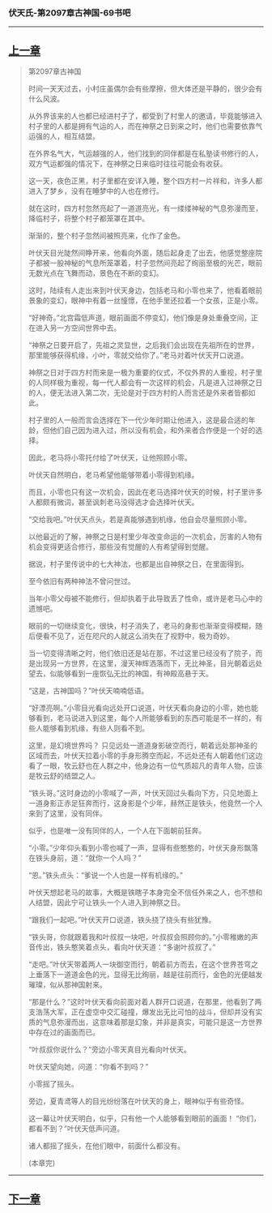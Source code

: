 ### 伏天氏-第2097章古神国-69书吧

--------
[上一章](./0059413522eb87869e92fb869e607727.md)
--------


>
>
>
>第2097章古神国
>
>时间一天天过去，小村庄虽偶尔会有些摩擦，但大体还是平静的，很少会有什么风波。
>
>从外界该来的人也都已经进村子了，都受到了村里人的邀请，毕竟能够进入村子里的人都是拥有气运的人，而在神祭之日到来之时，他们也需要依靠气运强的人，相互结盟。
>
>在外界名气大，气运越强的人，他们找到的同伴都是在私塾读书修行的人，双方气运都强的情况下，在神祭之日来临时往往可能会有收获。
>
>这一天，夜色正黑，村子里都在安详入睡，整个四方村一片祥和，许多人都进入了梦乡，没有在睡梦中的人也在修行。
>
>就在这时，四方村忽然亮起了一道道亮光，有一缕缕神秘的气息弥漫而至，降临村子，将整个村子都笼罩在其中。
>
>渐渐的，整个村子忽然间被照亮来，化作了金色。
>
>叶伏天目光陡然间睁开来，他看向外面，随后起身走了出去，他感觉整座院子都被一股神秘的气息所笼罩着，村子忽然间亮起了绚丽至极的光芒，眼前无数光点在飞舞而动，景色在不断的变幻。
>
>这时，陆续有人走出来到叶伏天身边，包括老马和小零也来了，他看着眼前景象的变幻，眼神中有着一丝憧憬，在他手里还拉着一个女孩，正是小零。
>
>“好神奇。”北宫霜低声道，眼前画面不停变幻，他们像是身处重叠空间，正在进入另一方空间世界中去。
>
>“神祭之日要开启了，先祖之灵显世，之后我们会出现在先祖所在的世界，那里能够获得机缘，小叶，零就交给你了。”老马对着叶伏天开口说道。
>
>神祭之日对于四方村而来是一极为重要的仪式，不仅外界的人重视，村子里的人同样极为重视，每一代人都会有一次这样的机会，凡是进入过神祭之日的人，便无法进入第二次，无论是对于四方村的人而言还是外来者皆都如此。
>
>村子里的人一般而言会选择在下一代少年时期让他进入，这是最合适的年龄，但他们自己因为进入过，所以没有机会，和外来者合作便是一个好的选择。
>
>因此，老马将小零托付给了叶伏天，让他照顾小零。
>
>叶伏天自然明白，老马希望他能够带着小零得到机缘。
>
>而且，小零也只有这一次机会，因此在老马选择叶伏天的时候，村子里许多人都颇有微词，甚至讽刺老马没得选才会选择叶伏天。
>
>“交给我吧。”叶伏天点头，若是真能够遇到机缘，他自会尽量照顾小零。
>
>以他最近的了解，神祭之日是村里少年改变命运的一次机会，厉害的人物有机会变得更适合修行，那些没有觉醒的人有希望得到觉醒。
>
>据说，村子里传说中的七大神法，也都是出自神祭之日，在里面得到。
>
>至今依旧有两种神法不曾问世过。
>
>当年小零父母被不能修行，但却执着于此导致丢了性命，或许是老马心中的遗憾吧。
>
>眼前的一切继续变化，很快，村子消失了，老马的身影也渐渐变得模糊，随后便看不见了，近在咫尺的人就这么消失在了视野中，极为奇妙。
>
>当一切变得清晰之时，他们依旧还是站在那，不过这里已经没有了院子，而是出现另一方世界，在这里，漫天神辉洒落而下，无比神圣，目光朝着远处望去，似能够看到一座恢弘无比的神国，有神殿高悬于天。
>
>“这是，古神国吗？”叶伏天喃喃低语。
>
>“好漂亮啊。”小零目光看向远处开口说道，叶伏天看向身边的小零，她也能够看到，老马说进入到这里，每个人所能够看到的东西可能是不一样的，有些人能够看到机缘，有些人则看不到。
>
>这里，是幻境世界吗？
>只见远处一道道身影破空而行，朝着远处那神圣的区域而去，叶伏天拉着小零的手身形腾空而起，不远处还有人朝着他们这边看了一眼，牧云舒也在人群之中，他身边有一位气质超凡的青年人物，应该是牧云舒的结盟之人。
>
>“铁头哥。”这时身边的小零喊了一声，叶伏天回过头看向下方，只见地面上一道身影正赤足狂奔而行，这身影是个少年，赫然正是铁头，他竟然一个人来到了这里，没有同伴。
>
>似乎，也是唯一没有同伴的人，一个人在下面朝前狂奔。
>
>“小零。”少年仰头看到小零也喊了一声，显得有些憨憨的，叶伏天身形飘落在铁头身前，道：“就你一个人吗？”
>
>“恩。”铁头点头：“爹说一个人也是一样有机缘的。”
>
>叶伏天想起老马的故事，大概是铁瞎子本身完全不信任外来之人，也不想和人结盟，因此宁可让铁头一个人进入到神祭之日。
>
>“跟我们一起吧。”叶伏天开口说道，铁头挠了挠头有些犹豫。
>
>“铁头哥，你就跟着我和叶叔叔一块吧，叶叔叔会照顾你的。”小零稚嫩的声音传出，铁头憨笑着点头，看向叶伏天道：“多谢叶叔叔了。”
>
>“走吧。”叶伏天带着两人一块御空而行，朝着前方而去，在这个世界苍穹之上垂落下一道道金色的光，显得无比绚丽，越是往前而行，金色的光便越发璀璨，似从那神国射来。
>
>“那是什么？”这时叶伏天看向前面对着人群开口说道，在那里，他看到了两支浩荡大军，正在虚空中交汇碰撞，爆发出无比可怕的战斗，但却并没有实质的气息弥漫而出，这意味着那是幻象，并非是真实，可能只是这一方世界中存在过的画面而已。
>
>“叶叔叔你说什么？”旁边小零天真目光看向叶伏天。
>
>叶伏天望向她，问道：“你看不到吗？”
>
>小零摇了摇头。
>
>旁边，夏青鸢等人的目光纷纷落在叶伏天的身上，眼神似乎有些奇怪。
>
>这一幕让叶伏天明白，似乎，只有他一个人能够看到眼前的画面！
>“你们，都看不到？”叶伏天低声问道。
>
>诸人都摇了摇头，在他们眼中，前面什么都没有。
>
>(本章完)
>
>

--------
[下一章](./7784ba50a155a997b153c0c179aac6df.md)
--------
